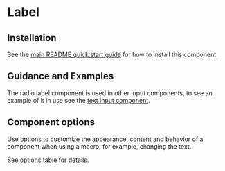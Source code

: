 # Label

## Installation

See the [main README quick start guide](https://github.com/alphagov/govuk-frontend#quick-start) for how to install this component.

## Guidance and Examples

The radio label component is used in other input components, to see an example of it in use see the [text input component](https://design-system.service.gov.uk/components/text-input/).

## Component options

Use options to customize the appearance, content and behavior of a component when using a macro, for example, changing the text.

See [options table](https://design-system.service.gov.uk/components/file-upload/#options-example-default--label) for details.